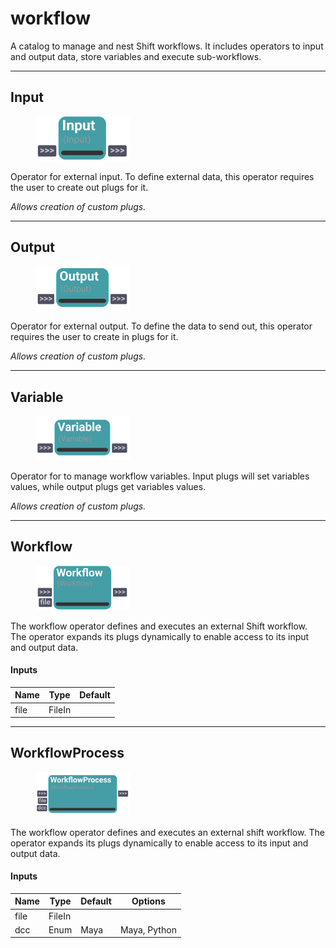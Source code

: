 # workflow
A catalog to manage and nest Shift workflows. It includes operators to input and output data, store variables and execute sub-workflows.

---
## Input

<figure style="width: 30%">
	<img src="images/Input.png" alt="Node UI">
	<figcaption></figcaption>
</figure>

Operator for external input. To define external data, this operator requires the user to create out plugs for it.

    
<i>Allows creation of custom plugs.</i>


---
## Output

<figure style="width: 30%">
	<img src="images/Output.png" alt="Node UI">
	<figcaption></figcaption>
</figure>

Operator for external output. To define the data to send out, this operator requires the user to create in plugs for it.

    
<i>Allows creation of custom plugs.</i>


---
## Variable

<figure style="width: 30%">
	<img src="images/Variable.png" alt="Node UI">
	<figcaption></figcaption>
</figure>

Operator for to manage workflow variables.
Input plugs will set variables values, while output plugs get variables values.
    
<i>Allows creation of custom plugs.</i>


---
## Workflow

<figure style="width: 30%">
	<img src="images/Workflow.png" alt="Node UI">
	<figcaption></figcaption>
</figure>

The workflow operator defines and executes an external Shift workflow.
The operator expands its plugs dynamically to enable access to its input and output data.
    

#### Inputs
| Name | Type | Default
| --- | --- | --- |
| file | FileIn | 

---
## WorkflowProcess

<figure style="width: 30%">
	<img src="images/WorkflowProcess.png" alt="Node UI">
	<figcaption></figcaption>
</figure>

The workflow operator defines and executes an external shift workflow.
The operator expands its plugs dynamically to enable access to its input and output data.
    

#### Inputs
| Name | Type | Default | Options
| --- | --- | --- | --- |
| file | FileIn |  | 
| dcc | Enum | Maya | Maya, Python

